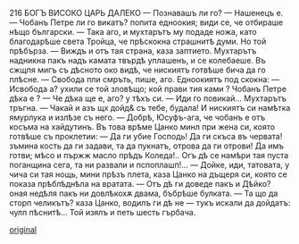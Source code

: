 ﻿216
БОГЪ ВИСОКО ЦАРЬ ДАЛЕКО
— Познавашъ ли го?
— Нашенецъ е.
— Чобанъ Петре ли го викатъ? попита едноокия; види се, че отбираше нѣщо български.
— Така аго, и мухтарътъ му подаде ножа, като благодарѣше света Тройца, че прѣскокна страшнитѣ думи. Но той прѣбърза.
— Виждъ и отъ тая страна, каза заптието.
Мухтарътъ надникна пакъ надъ камата твърдѣ уплашенъ, и се колебаеше. Въ сжщпя мигъ съ дѣсното око видѣ, че нискиятъ готвѣше бича да го плѣсне.
— Свобода пли смръть, пише, аго.
Едноокиятъ под скокна: — Исвобода а? ухили се той зловѣщо; кой прави тия ками ? Чобанъ Петре дѣка е ?
— Че дѣка ще е, аго? у тѣхъ си.
— Иди го повикай...
Мухтарътъ тръгна.
— Чакай и азъ щх дойд& съ тебе, будала!
И нискиятъ си намѣтка ямурлука и излѣзе съ него.
— Добрѣ, Юсуфъ-ага, че чобанъ е отъ косъма на хайдутинъ.
Въ това врѣме Цанко минл при жена си, която готвѣше съ проклетии:
— Да ги убие Господь! Да ги скъса въ червата! зъмина кость да ги задави, та да пукнатъ, отрова да ги отрови! Да имъ готви; мѣсо и пържж масло прѣдъ Коледа!.. Огъ дѣ се намѣри тая пуста поганщина сега, та ни развали и пспоплашп!...
— Дойке, иди, татовата, у чича си тая нощь, мини прѣзъ плета, каза Цанко на дъщеря си, която се показа прѣблѣднѣла на вратата.
— Отъ дѣ ги доведе пакъ и Дѣйко? оная недѣля пакъ ни довлѣкохѫ двама, бъбрѣше булката.
— Та що да сторп челикътъ? каза Цанко, водилъ ги дѣ не — тукъ искали да дойдатъ: чулп пѣснитѣ... Той изялъ и петь шесть гърбача.

[original](images/243.jpg)